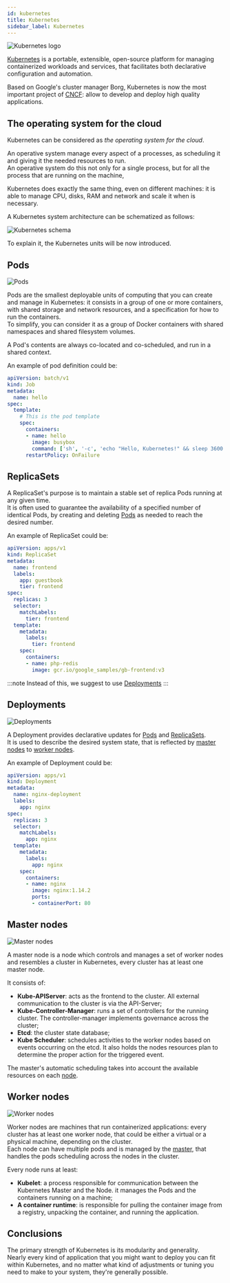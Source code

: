 ```yaml
---
id: kubernetes
title: Kubernetes
sidebar_label: Kubernetes
---
```


![Kubernetes logo](./img/k8s_logo.png)

[Kubernetes](https://kubernetes.io/) is a portable, extensible, open-source platform for managing containerized workloads and services, 
that facilitates both declarative configuration and automation.

Based on Google's cluster manager Borg, Kubernetes is now the most important project of 
[CNCF](./cloud_native#cloud-native-computing-foundation-cncf): allow to develop and deploy high quality applications.

## The operating system for the cloud

Kubernetes can be considered as *the operating system for the cloud*.

An operative system manage every aspect of a processes, as scheduling it and giving it the needed resources to run.  
An operative system do this not only for a single process, but for all the process that are running on the machine,

Kubernetes does exactly the same thing, even on different machines: it is able to manage CPU, disks, RAM and network and
scale it when is necessary.

A Kubernetes system architecture can be schematized as follows:

![Kubernetes schema](./img/k8s_system.png)

To explain it, the Kubernetes units will be now introduced. 

## Pods

![Pods](./img/k8s_pod.png)

Pods are the smallest deployable units of computing that you can create and manage in Kubernetes: 
it consists in a group of one or more containers, with shared storage and network resources, and a specification for how to run the containers.  
To simplify, you can consider it as a group of Docker containers with shared namespaces and shared filesystem volumes.

A Pod's contents are always co-located and co-scheduled, and run in a shared context.

An example of pod definition could be:

```yaml
apiVersion: batch/v1
kind: Job
metadata:
  name: hello
spec:
  template:
    # This is the pod template
    spec:
      containers:
      - name: hello
        image: busybox
        command: ['sh', '-c', 'echo "Hello, Kubernetes!" && sleep 3600']
      restartPolicy: OnFailure
```

## ReplicaSets

A ReplicaSet's purpose is to maintain a stable set of replica Pods running at any given time.  
It is often used to guarantee the availability of a specified number of identical Pods,
by creating and deleting [Pods](./k8s.md#pods) as needed to reach the desired number.

An example of ReplicaSet could be:

```yaml
apiVersion: apps/v1
kind: ReplicaSet
metadata:
  name: frontend
  labels:
    app: guestbook
    tier: frontend
spec:
  replicas: 3
  selector:
    matchLabels:
      tier: frontend
  template:
    metadata:
      labels:
        tier: frontend
    spec:
      containers:
      - name: php-redis
        image: gcr.io/google_samples/gb-frontend:v3
```

:::note
Instead of this, we suggest to use [Deployments](./k8s.md#deployments)
:::

## Deployments

![Deployments](./img/k8s_deployment.png)

A Deployment provides declarative updates for [Pods](./k8s.md#pods) and [ReplicaSets](./k8s.md#replicasets).  
It is used to describe the desired system state, that is reflected by [master nodes](./k8s.md#master-nodes) to [worker nodes](./k8s.md#worker-nodes).

An example of Deployment could be:

```yaml
apiVersion: apps/v1
kind: Deployment
metadata:
  name: nginx-deployment
  labels:
    app: nginx
spec:
  replicas: 3
  selector:
    matchLabels:
      app: nginx
  template:
    metadata:
      labels:
        app: nginx
    spec:
      containers:
      - name: nginx
        image: nginx:1.14.2
        ports:
        - containerPort: 80
```

## Master nodes

![Master nodes](./img/k8s_master.png)

A master node is a node which controls and manages a set of worker nodes and resembles a cluster in Kubernetes, 
every cluster has at least one master node.

It consists of:
- **Kube-APIServer**: acts as the frontend to the cluster. All external communication to the cluster is via the API-Server;
- **Kube-Controller-Manager**: runs a set of controllers for the running cluster.
  The controller-manager implements governance across the cluster;
- **Etcd**: the cluster state database;
- **Kube Scheduler**: schedules activities to the worker nodes based on events occurring on the etcd. 
  It also holds the nodes resources plan to determine the proper action for the triggered event.

The master's automatic scheduling takes into account the available resources on each [node](./k8s.md#worker-nodes).

## Worker nodes

![Worker nodes](./img/k8s_worker.png)

Worker nodes are machines that run containerized applications: every cluster has at least one worker node,
that could be either a virtual or a physical machine, depending on the cluster.  
Each node can have multiple pods and is managed by the [master](./k8s.md#master-nodes),
that handles the pods scheduling across the nodes in the cluster.

Every node runs at least:
- **Kubelet**: a process responsible for communication between the Kubernetes Master and the Node. 
  it manages the Pods and the containers running on a machine;
- **A container runtime**: is responsible for pulling the container image from a registry, unpacking the container, and running the application.

## Conclusions

The primary strength of Kubernetes is its modularity and generality.  
Nearly every kind of application that you might want to deploy you can fit within Kubernetes, 
and no matter what kind of adjustments or tuning you need to make to your system, they're generally possible.
